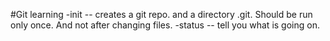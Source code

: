 #Git learning
-init -- creates a git repo. and a directory .git. Should be run only once. And not after changing files.
-status -- tell you what is going on.

